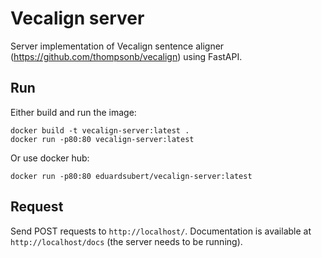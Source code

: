 # Vecalign server
Server implementation of Vecalign sentence aligner (https://github.com/thompsonb/vecalign) using FastAPI. 

## Run
Either build and run the image:
``` 
docker build -t vecalign-server:latest .
docker run -p80:80 vecalign-server:latest
```
Or use docker hub:
```
docker run -p80:80 eduardsubert/vecalign-server:latest
```

## Request
Send POST requests to `http://localhost/`.
Documentation is available at `http://localhost/docs` (the server needs to be running).
